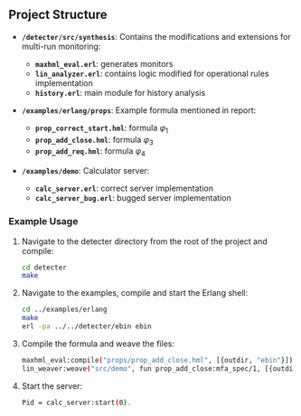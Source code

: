## Project Structure

- **`/detecter/src/synthesis`**: Contains the modifications and extensions for multi-run monitoring:
    - **`maxhml_eval.erl`**: generates monitors
    - **`lin_analyzer.erl`**: contains logic modified for operational rules implementation
    - **`history.erl`**: main module for history analysis

- **`/examples/erlang/props`**: Example formula mentioned in report:
    - **`prop_correct_start.hml`**: formula $\varphi_1$
    - **`prop_add_close.hml`**: formula $\varphi_3$
    - **`prop_add_req.hml`**: formula $\varphi_4$

- **`/examples/demo`**: Calculator server:
    - **`calc_server.erl`**: correct server implementation
    - **`calc_server_bug.erl`**: bugged server implementation

### Example Usage

1. Navigate to the detecter directory from the root of the project and compile:
   ```bash
   cd detecter
   make
   ```
2. Navigate to the examples, compile and start the Erlang shell:
   ```bash
   cd ../examples/erlang
   make
   erl -pa ../../detecter/ebin ebin
   ```
3. Compile the formula and weave the files:
    ```bash
    maxhml_eval:compile("props/prop_add_close.hml", [{outdir, "ebin"}]).
    lin_weaver:weave("src/demo", fun prop_add_close:mfa_spec/1, [{outdir, "ebin"}]).
    ```
4. Start the server:
    ```bash
    Pid = calc_server:start(0).
    ```
